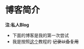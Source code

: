 # 博客简介
**注:私人Blog**
- 下面的博客是我的第一次尝试
- 我是按照[这个](https://www.cnblogs.com/wxyww/p/xiaoshujiang.html)教程的
~~记录以备复用~~
